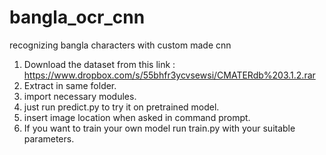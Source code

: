# bangla_ocr_cnn
recognizing bangla characters with custom made cnn

1. Download the dataset from this link : 
  https://www.dropbox.com/s/55bhfr3ycvsewsi/CMATERdb%203.1.2.rar
2. Extract in same folder.
3. import necessary modules.
4. just run predict.py to try it on pretrained model.
5. insert image location when asked in command prompt.
6. If you want to train your own model run train.py with your suitable parameters.

